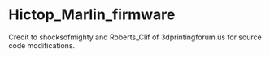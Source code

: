 # Hictop_Marlin_firmware

Credit to shocksofmighty and Roberts_Clif of 3dprintingforum.us for source code modifications.
